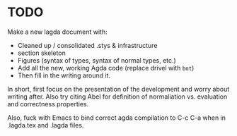 # TODO 
Make a new lagda document with:
  - Cleaned up / consolidated .stys & infrastructure
  - section skeleton
  - Figures (syntax of types, syntax of normal types, etc.)
  - Add all the new, working Agda code (replace drivel with `bot`)
  - Then fill in the writing around it.

  In short, first focus on the presentation of the development and worry about writing after. Also try citing Abel for definition of normaliation vs. evaluation and correctness properties.

Also, fuck with Emacs to bind correct agda compilation to C-c C-a when in .lagda.tex and .lagda files.
